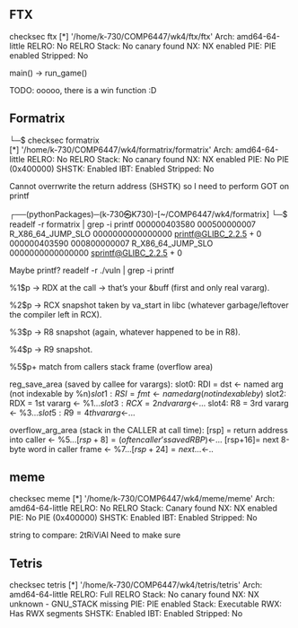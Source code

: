 ## FTX

 checksec ftx
[*] '/home/k-730/COMP6447/wk4/ftx/ftx'
    Arch:       amd64-64-little
    RELRO:      No RELRO
    Stack:      No canary found
    NX:         NX enabled
    PIE:        PIE enabled
    Stripped:   No

main() -> run_game()

TODO:
ooooo, there is a win function :D

## Formatrix

└─$ checksec formatrix  
[*] '/home/k-730/COMP6447/wk4/formatrix/formatrix'
    Arch:       amd64-64-little
    RELRO:      No RELRO
    Stack:      No canary found
    NX:         NX enabled
    PIE:        No PIE (0x400000)
    SHSTK:      Enabled
    IBT:        Enabled
    Stripped:   No

Cannot overrwrite the return address (SHSTK) so I need to perform GOT on printf

┌──(pythonPackages)─(k-730㉿K730)-[~/COMP6447/wk4/formatrix]
└─$ readelf -r formatrix | grep -i printf
000000403580  000500000007 R_X86_64_JUMP_SLO 0000000000000000 printf@GLIBC_2.2.5 + 0
000000403590  000800000007 R_X86_64_JUMP_SLO 0000000000000000 sprintf@GLIBC_2.2.5 + 0

Maybe printf?
readelf -r ./vuln | grep -i printf

%1$p → RDX at the call → that’s your &buff (first and only real vararg).

%2$p → RCX snapshot taken by va_start in libc (whatever garbage/leftover the compiler left in RCX).

%3$p → R8 snapshot (again, whatever happened to be in R8).

%4$p → R9 snapshot.

%5$p+ match from callers stack frame (overflow area)

reg_save_area (saved by callee for varargs):
  slot0: RDI = dst           ← named arg (not indexable by %n$)
  slot1: RSI = fmt           ← named arg (not indexable by %n$)
  slot2: RDX = 1st vararg    ← %1$...
  slot3: RCX = 2nd vararg    ← %2$...
  slot4: R8  = 3rd vararg    ← %3$...
  slot5: R9  = 4th vararg    ← %4$...

overflow_arg_area (stack in the CALLER at call time):
  [rsp]   = return address into caller          ← %5$...
  [rsp+8] = (often caller’s saved RBP)          ← %6$...
  [rsp+16]= next 8-byte word in caller frame    ← %7$...
  [rsp+24]= next …                               ← %8$..

## meme

 checksec meme
[*] '/home/k-730/COMP6447/wk4/meme/meme'
    Arch:       amd64-64-little
    RELRO:      No RELRO
    Stack:      Canary found
    NX:         NX enabled
    PIE:        No PIE (0x400000)
    SHSTK:      Enabled
    IBT:        Enabled
    Stripped:   No

string to compare: 2tRiViAl
Need to make sure 


## Tetris

checksec tetris
[*] '/home/k-730/COMP6447/wk4/tetris/tetris'
    Arch:       amd64-64-little
    RELRO:      Full RELRO
    Stack:      No canary found
    NX:         NX unknown - GNU_STACK missing
    PIE:        PIE enabled
    Stack:      Executable
    RWX:        Has RWX segments
    SHSTK:      Enabled
    IBT:        Enabled
    Stripped:   No
